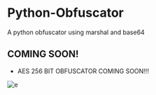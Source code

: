 # Python-Obfuscator
A python obfuscator using marshal and base64

## COMING SOON!
- AES 256 BIT OBFUSCATOR COMING SOON!!!

![e](https://files.catbox.moe/56b9sy.png)
